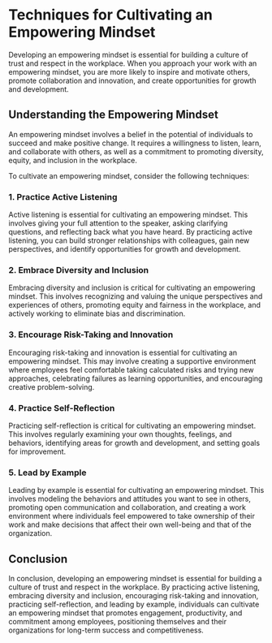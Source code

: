 Techniques for Cultivating an Empowering Mindset
=============================================================================================

Developing an empowering mindset is essential for building a culture of trust and respect in the workplace. When you approach your work with an empowering mindset, you are more likely to inspire and motivate others, promote collaboration and innovation, and create opportunities for growth and development.

Understanding the Empowering Mindset
------------------------------------

An empowering mindset involves a belief in the potential of individuals to succeed and make positive change. It requires a willingness to listen, learn, and collaborate with others, as well as a commitment to promoting diversity, equity, and inclusion in the workplace.

To cultivate an empowering mindset, consider the following techniques:

### 1. Practice Active Listening

Active listening is essential for cultivating an empowering mindset. This involves giving your full attention to the speaker, asking clarifying questions, and reflecting back what you have heard. By practicing active listening, you can build stronger relationships with colleagues, gain new perspectives, and identify opportunities for growth and development.

### 2. Embrace Diversity and Inclusion

Embracing diversity and inclusion is critical for cultivating an empowering mindset. This involves recognizing and valuing the unique perspectives and experiences of others, promoting equity and fairness in the workplace, and actively working to eliminate bias and discrimination.

### 3. Encourage Risk-Taking and Innovation

Encouraging risk-taking and innovation is essential for cultivating an empowering mindset. This may involve creating a supportive environment where employees feel comfortable taking calculated risks and trying new approaches, celebrating failures as learning opportunities, and encouraging creative problem-solving.

### 4. Practice Self-Reflection

Practicing self-reflection is critical for cultivating an empowering mindset. This involves regularly examining your own thoughts, feelings, and behaviors, identifying areas for growth and development, and setting goals for improvement.

### 5. Lead by Example

Leading by example is essential for cultivating an empowering mindset. This involves modeling the behaviors and attitudes you want to see in others, promoting open communication and collaboration, and creating a work environment where individuals feel empowered to take ownership of their work and make decisions that affect their own well-being and that of the organization.

Conclusion
----------

In conclusion, developing an empowering mindset is essential for building a culture of trust and respect in the workplace. By practicing active listening, embracing diversity and inclusion, encouraging risk-taking and innovation, practicing self-reflection, and leading by example, individuals can cultivate an empowering mindset that promotes engagement, productivity, and commitment among employees, positioning themselves and their organizations for long-term success and competitiveness.
